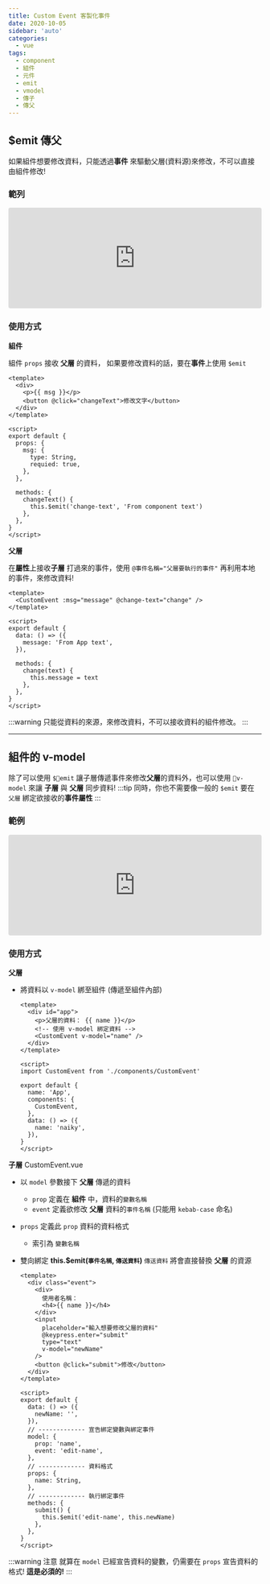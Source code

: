 ```yaml
---
title: Custom Event 客製化事件
date: 2020-10-05
sidebar: 'auto'
categories:
  - vue
tags:
  - component
  - 組件
  - 元件
  - emit
  - vmodel
  - 傳子
  - 傳父
---
```


## \$emit 傳父

如果組件想要修改資料，只能透過**事件** 來驅動父層(資料源)來修改，不可以直接由組件修改!

### 範列

<iframe src="https://codesandbox.io/embed/blazing-night-foswr?fontsize=14&hidenavigation=1&theme=dark&view=preview"
     style="width:100%; height:200px; border:0; border-radius: 4px; overflow:hidden;"
     title="blazing-night-foswr"
     allow="accelerometer; ambient-light-sensor; camera; encrypted-media; geolocation; gyroscope; hid; microphone; midi; payment; usb; vr; xr-spatial-tracking"
     sandbox="allow-forms allow-modals allow-popups allow-presentation allow-same-origin allow-scripts"
   ></iframe>

### 使用方式

**組件**

組件 `props` 接收 **父層** 的資料，
如果要修改資料的話，要在**事件**上使用 `$emit`

```vue {19}
<template>
  <div>
    <p>{{ msg }}</p>
    <button @click="changeText">修改文字</button>
  </div>
</template>

<script>
export default {
  props: {
    msg: {
      type: String,
      requied: true,
    },
  },

  methods: {
    changeText() {
      this.$emit('change-text', 'From component text')
    },
  },
}
</script>
```

**父層**

在**屬性**上接收**子層** 打過來的事件，使用 `@事件名稱="父層要執行的事件"`
再利用本地的事件，來修改資料!

```vue {2,12-14}
<template>
  <CustomEvent :msg="message" @change-text="change" />
</template>

<script>
export default {
  data: () => ({
    message: 'From App text',
  }),

  methods: {
    change(text) {
      this.message = text
    },
  },
}
</script>
```

:::warning
只能從資料的來源，來修改資料，不可以接收資料的組件修改。
:::

---

## 組件的 v-model

除了可以使用 `$emit` 讓子層傳遞事件來修改**父層**的資料外，也可以使用 `v-model` 來讓 **子層** 與 **父層** 同步資料!
:::tip
同時，你也不需要像一般的 `$emit` 要在 `父層` 綁定欲接收的**事件屬性**
:::

### 範例

<iframe src="https://codesandbox.io/embed/keen-lake-875y5?fontsize=14&hidenavigation=1&theme=dark&view=preview"
     style="width:100%; height:200px; border:0; border-radius: 4px; overflow:hidden;"
     title="keen-lake-875y5"
     allow="accelerometer; ambient-light-sensor; camera; encrypted-media; geolocation; gyroscope; hid; microphone; midi; payment; usb; vr; xr-spatial-tracking"
     sandbox="allow-forms allow-modals allow-popups allow-presentation allow-same-origin allow-scripts"
   ></iframe>

### 使用方式

**父層**

- 將資料以 `v-model` 綁至組件 (傳遞至組件內部)

  ```vue {4-5,18}
  <template>
    <div id="app">
      <p>父層的資料： {{ name }}</p>
      <!-- 使用 v-model 綁定資料 -->
      <CustomEvent v-model="name" />
    </div>
  </template>

  <script>
  import CustomEvent from './components/CustomEvent'

  export default {
    name: 'App',
    components: {
      CustomEvent,
    },
    data: () => ({
      name: 'naiky',
    }),
  }
  </script>
  ```

**子層** CustomEvent.vue

- 以 `model` 參數接下 **父層** 傳遞的資料
  - `prop` 定義在 **組件** 中，資料的`變數名稱`
  - `event` 定義欲修改 **父層** 資料的`事件名稱` (只能用 `kebab-case` 命名)
- `props` 定義此 `prop` 資料的資料格式
  - 索引為 `變數名稱`
- 雙向綁定 **this.\$emit(`事件名稱`, `傳送資料`)**
  `傳送資料` 將會直接替換 **父層** 的資源

  ```vue {23-25,28-30,32-35}
  <template>
    <div class="event">
      <div>
        使用者名稱：
        <h4>{{ name }}</h4>
      </div>
      <input
        placeholder="輸入想要修改父層的資料"
        @keypress.enter="submit"
        type="text"
        v-model="newName"
      />
      <button @click="submit">修改</button>
    </div>
  </template>

  <script>
  export default {
    data: () => ({
      newName: '',
    }),
    // ------------- 宣告綁定變數與綁定事件
    model: {
      prop: 'name',
      event: 'edit-name',
    },
    // ------------- 資料格式
    props: {
      name: String,
    },
    // ------------- 執行綁定事件
    methods: {
      submit() {
        this.$emit('edit-name', this.newName)
      },
    },
  }
  </script>
  ```

:::warning 注意
就算在 `model` 已經宣告資料的變數，仍需要在 `props` 宣告資料的格式! **這是必須的!**
:::
